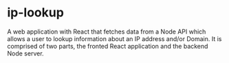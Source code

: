 # ip-lookup
A web application with React that fetches data from a Node API which allows a user to lookup information about an IP address and/or Domain. It is comprised of two parts, the fronted React application and the backend Node server. 

